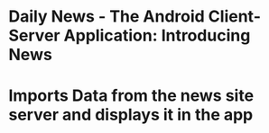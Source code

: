 # Daily News - The Android Client-Server Application: Introducing News
# Imports Data from the news site server and displays it in the app
